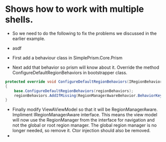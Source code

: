 # Shows how to work with multiple shells.
- So we need to do the following to fix the problems we discussed in the earlier example.
- asdf


- First add a behaviour class in SimplePrism.Core.Prism
- Next add that behavior so prism will know about it. Override the method ConfigureDefaultRegionBehaviors in bootstrapper class. 
```cs
protected override void ConfigureDefaultRegionBehaviors(IRegionBehaviorFactory regionBehaviors)
{
    base.ConfigureDefaultRegionBehaviors(regionBehaviors);
    regionBehaviors.AddIfMissing(RegionManagerAwareBehavior.BehaviorKey, typeof(RegionManagerAwareBehavior));
}
```
- Finally modify ViewAViewModel so that it will be RegionManagerAware. Impliment IRegionManagerAware interface. This means the view model will now use the RegionManager from the interface for navigation and not the global or root region manager. The global region manager is no longer needed, so remove it. Ctor injection should also be removed.
-  